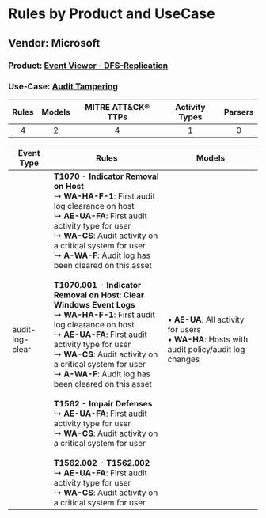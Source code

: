 Rules by Product and UseCase
============================
Vendor: Microsoft
-----------------
### Product: [Event Viewer - DFS-Replication](../ds_microsoft_event_viewer_-_dfs-replication.md)
### Use-Case: [Audit Tampering](../../../../UseCases/uc_audit_tampering.md)

| Rules | Models | MITRE ATT&CK® TTPs | Activity Types | Parsers |
|:-----:|:------:|:------------------:|:--------------:|:-------:|
|   4   |   2    |         4          |       1        |    0    |

| Event Type      | Rules    | Models    |
| ---- | ---- | ---- |
| audit-log-clear | <b>T1070 - Indicator Removal on Host</b><br> ↳ <b>WA-HA-F-1</b>: First audit log clearance on host<br> ↳ <b>AE-UA-FA</b>: First audit activity type for user<br> ↳ <b>WA-CS</b>: Audit activity on a critical system for user<br> ↳ <b>A-WA-F</b>: Audit log has been cleared on this asset<br><br><b>T1070.001 - Indicator Removal on Host: Clear Windows Event Logs</b><br> ↳ <b>WA-HA-F-1</b>: First audit log clearance on host<br> ↳ <b>AE-UA-FA</b>: First audit activity type for user<br> ↳ <b>WA-CS</b>: Audit activity on a critical system for user<br> ↳ <b>A-WA-F</b>: Audit log has been cleared on this asset<br><br><b>T1562 - Impair Defenses</b><br> ↳ <b>AE-UA-FA</b>: First audit activity type for user<br> ↳ <b>WA-CS</b>: Audit activity on a critical system for user<br><br><b>T1562.002 - T1562.002</b><br> ↳ <b>AE-UA-FA</b>: First audit activity type for user<br> ↳ <b>WA-CS</b>: Audit activity on a critical system for user |  • <b>AE-UA</b>: All activity for users<br> • <b>WA-HA</b>: Hosts with audit policy/audit log changes |